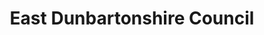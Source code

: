 ---
schema: default
title: East Dunbartonshire Council
description: Local authority for the East Dunbartonshire Council area 
logo: ''
type:
- Local authority
portal_url: ''
org_url: https://www.eastdunbarton.gov.uk
twitter_handle: EDCouncil
gss_code: S12000045
wikidata_qid: Q28528289
wdtk_id: east_dunbartonshire_council
---